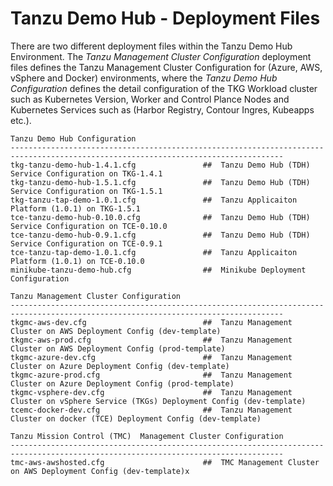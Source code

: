 # Tanzu Demo Hub - Deployment Files
There are two different deployment files within the Tanzu Demo Hub Environment. The *Tanzu Management Cluster Configuration* deployment files defines the Tanzu Management Cluster Configuration for (Azure, AWS, vSphere and Docker) environments, where the *Tanzu Demo Hub Configuration* defines the detail configuration of the TKG Workload cluster such as Kubernetes Version, Worker and Control Plance Nodes and Kubernetes Services such as (Harbor Registry, Contour Ingres, Kubeapps etc.). 
```
Tanzu Demo Hub Configuration
-----------------------------------------------------------------------------------------------------------------------------------
tkg-tanzu-demo-hub-1.4.1.cfg               ##  Tanzu Demo Hub (TDH) Service Configuration on TKG-1.4.1 
tkg-tanzu-demo-hub-1.5.1.cfg               ##  Tanzu Demo Hub (TDH) Service Configuration on TKG-1.5.1 
tkg-tanzu-tap-demo-1.0.1.cfg               ##  Tanzu Applicaiton Platform (1.0.1) on TKG-1.5.1 
tce-tanzu-demo-hub-0.10.0.cfg              ##  Tanzu Demo Hub (TDH) Service Configuration on TCE-0.10.0 
tce-tanzu-demo-hub-0.9.1.cfg               ##  Tanzu Demo Hub (TDH) Service Configuration on TCE-0.9.1 
tce-tanzu-tap-demo-1.0.1.cfg               ##  Tanzu Applicaiton Platform (1.0.1) on TCE-0.10.0 
minikube-tanzu-demo-hub.cfg                ##  Minikube Deployment Configuration 

Tanzu Management Cluster Configuration
-----------------------------------------------------------------------------------------------------------------------------------
tkgmc-aws-dev.cfg                          ##  Tanzu Management Cluster on AWS Deployment Config (dev-template) 
tkgmc-aws-prod.cfg                         ##  Tanzu Management Cluster on AWS Deployment Config (prod-template) 
tkgmc-azure-dev.cfg                        ##  Tanzu Management Cluster on Azure Deployment Config (dev-template) 
tkgmc-azure-prod.cfg                       ##  Tanzu Management Cluster on Azure Deployment Config (prod-template) 
tkgmc-vsphere-dev.cfg                      ##  Tanzu Management Cluster on vSphere Service (TKGs) Deployment Config (dev-template) 
tcemc-docker-dev.cfg                       ##  Tanzu Management Cluster on docker (TCE) Deployment Config (dev-template) 

Tanzu Mission Control (TMC)  Management Cluster Configuration
-----------------------------------------------------------------------------------------------------------------------------------
tmc-aws-awshosted.cfg                      ##  TMC Management Cluster on AWS Deployment Config (dev-template)x 
```
